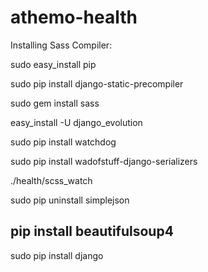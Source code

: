 athemo-health
=============

Installing Sass Compiler:

sudo easy_install pip

sudo pip install django-static-precompiler

sudo gem install sass

easy_install -U django_evolution

sudo pip install watchdog

sudo pip install wadofstuff-django-serializers

./health/scss_watch

sudo pip uninstall simplejson

pip install beautifulsoup4
---------
sudo pip install django




